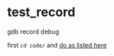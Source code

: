 # test_record
gdb record debug

first 
`cd code/`
and [do as listed here](https://sourceware.org/bugzilla/show_bug.cgi?id=30246) 
